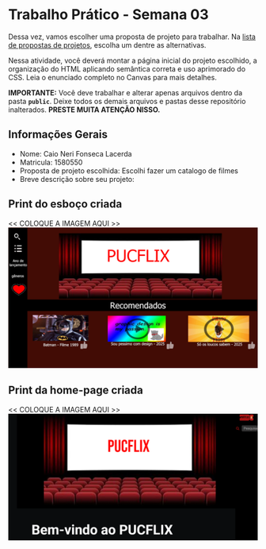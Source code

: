 # Trabalho Prático - Semana 03

Dessa vez, vamos escolher uma proposta de projeto para trabalhar. Na [lista de propostas de projetos](propostas-projetos.md), escolha um dentre as alternativas.

Nessa atividade, você deverá montar a página inicial do projeto escolhido, a organização do HTML aplicando semântica correta e uso aprimorado do CSS. Leia o enunciado completo no Canvas para mais detalhes.

**IMPORTANTE:** Você deve trabalhar e alterar apenas arquivos dentro da pasta **`public`**. Deixe todos os demais arquivos e pastas desse repositório inalterados. **PRESTE MUITA ATENÇÃO NISSO.**

## Informações Gerais

- Nome: Caio Neri Fonseca Lacerda
- Matricula: 1580550
- Proposta de projeto escolhida: Escolhi fazer um catalogo de filmes
- Breve descrição sobre seu projeto:


## Print do esboço criada

<<  COLOQUE A IMAGEM AQUI >>
![alt text](esboço-1.png)

## Print da home-page criada

<<  COLOQUE A IMAGEM AQUI >>
![alt text](Homepage.png)